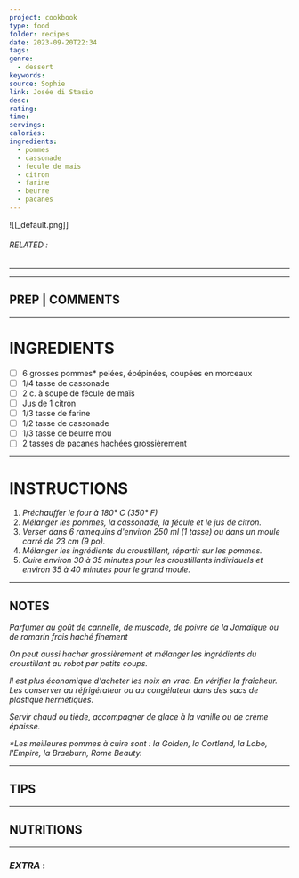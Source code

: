 ```yaml
---
project: cookbook
type: food
folder: recipes
date: 2023-09-20T22:34
tags: 
genre:
  - dessert
keywords: 
source: Sophie
link: Josée di Stasio
desc: 
rating: 
time: 
servings: 
calories: 
ingredients:
  - pommes
  - cassonade
  - fecule de mais
  - citron
  - farine
  - beurre
  - pacanes
---
```


![[_default.png]]
###### *RELATED* : 
---


---
## PREP | COMMENTS



---
# INGREDIENTS

- [ ] 6 grosses pommes* pelées, épépinées, coupées en morceaux
- [ ] 1/4 tasse de cassonade
- [ ] 2 c. à soupe de fécule de maïs
- [ ] Jus de 1 citron
- [ ] 1/3 tasse de farine
- [ ] 1/2 tasse de cassonade
- [ ] 1/3 tasse de beurre mou
- [ ] 2 tasses de pacanes hachées grossièrement

---
# INSTRUCTIONS

1. _Préchauffer le four à 180° C (350° F)_
2. _Mélanger les pommes, la cassonade, la fécule et le jus de citron._
3. _Verser dans 6 ramequins d'environ 250 ml (1 tasse) ou dans un moule carré de 23 cm (9 po)._
4. _Mélanger les ingrédients du croustillant, répartir sur les pommes._
5. _Cuire environ 30 à 35 minutes pour les croustillants individuels et environ 35 à 40 minutes pour le grand moule._

---
## NOTES

_Parfumer au goût de cannelle, de muscade, de poivre de la Jamaïque ou de romarin frais haché finement_
  
_On peut aussi hacher grossièrement et mélanger les ingrédients du croustillant au robot par petits coups._
  
_Il est plus économique d'acheter les noix en vrac. En vérifier la fraîcheur. Les conserver au réfrigérateur ou au congélateur dans des sacs de plastique hermétiques._
  
_Servir chaud ou tiède, accompagner de glace à la vanille ou de crème épaisse._

_*Les meilleures pommes à cuire sont : la Golden, la Cortland, la Lobo, l'Empire, la Braeburn, Rome Beauty._

---
## TIPS



---
## NUTRITIONS



---
### *EXTRA* :



